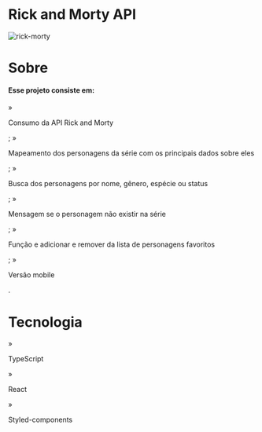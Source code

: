 <h1>Rick and Morty API</h1>

![rick-morty](https://user-images.githubusercontent.com/78990348/132269425-d6fecce8-38ef-475d-84b2-789fdb33fedf.gif)



# Sobre

<h4>Esse projeto consiste em:</h4>
»<p>Consumo da API Rick and Morty</p>;
»<p>Mapeamento dos personagens da série com os principais dados sobre eles</p>;
»<p>Busca dos personagens por nome, gênero, espécie ou status</p>;
»<p>Mensagem se o personagem não existir na série</p>;
»<p>Função e adicionar e remover da lista de personagens favoritos</p>;
»<p>Versão mobile</p>.

# Tecnologia 

»<p>TypeScript</p>
»<p>React</p>
»<p>Styled-components</p>
